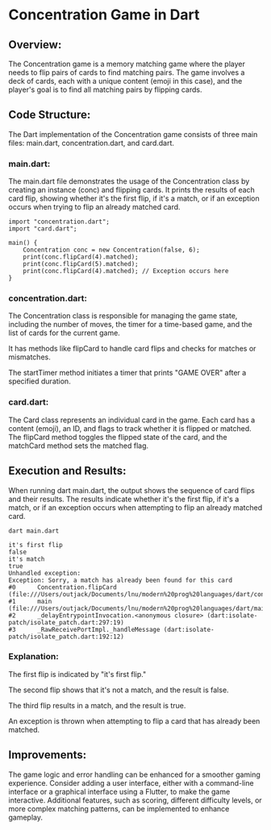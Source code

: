 # Concentration Game in Dart

## Overview:
The Concentration game is a memory matching game where the player needs to flip pairs of cards to find matching pairs. The game involves a deck of cards, each with a unique content (emoji in this case), and the player's goal is to find all matching pairs by flipping cards.

## Code Structure:
The Dart implementation of the Concentration game consists of three main files: main.dart, concentration.dart, and card.dart.

### main.dart:

The main.dart file demonstrates the usage of the Concentration class by creating an instance (conc) and flipping cards. It prints the results of each card flip, showing whether it's the first flip, if it's a match, or if an exception occurs when trying to flip an already matched card.
```
import "concentration.dart";
import "card.dart";

main() {
    Concentration conc = new Concentration(false, 6);
    print(conc.flipCard(4).matched);
    print(conc.flipCard(5).matched);
    print(conc.flipCard(4).matched); // Exception occurs here
}
```

### concentration.dart:

The Concentration class is responsible for managing the game state, including the number of moves, the timer for a time-based game, and the list of cards for the current game.

It has methods like flipCard to handle card flips and checks for matches or mismatches.

The startTimer method initiates a timer that prints "GAME OVER" after a specified duration.
### card.dart:

The Card class represents an individual card in the game. Each card has a content (emoji), an ID, and flags to track whether it is flipped or matched.
The flipCard method toggles the flipped state of the card, and the matchCard method sets the matched flag.

## Execution and Results:
When running dart main.dart, the output shows the sequence of card flips and their results. The results indicate whether it's the first flip, if it's a match, or if an exception occurs when attempting to flip an already matched card.

```dart main.dart```

```
it's first flip
false
it's match
true
Unhandled exception:
Exception: Sorry, a match has already been found for this card
#0      Concentration.flipCard (file:///Users/outjack/Documents/lnu/modern%20prog%20languages/dart/concentration.dart:59:13)
#1      main (file:///Users/outjack/Documents/lnu/modern%20prog%20languages/dart/main.dart:8:16)
#2      _delayEntrypointInvocation.<anonymous closure> (dart:isolate-patch/isolate_patch.dart:297:19)
#3      _RawReceivePortImpl._handleMessage (dart:isolate-patch/isolate_patch.dart:192:12)
```

### Explanation:

The first flip is indicated by "it's first flip."

The second flip shows that it's not a match, and the result is false.

The third flip results in a match, and the result is true.

An exception is thrown when attempting to flip a card that has already been matched.

## Improvements:

The game logic and error handling can be enhanced for a smoother gaming experience.
Consider adding a user interface, either with a command-line interface or a graphical interface using a Flutter, to make the game interactive.
Additional features, such as scoring, different difficulty levels, or more complex matching patterns, can be implemented to enhance gameplay.